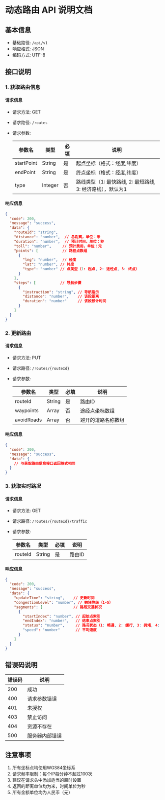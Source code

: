 # 动态路由 API 说明文档

## 基本信息

- 基础路径: `/api/v1`
- 响应格式: JSON
- 编码方式: UTF-8

## 接口说明

### 1. 获取路由信息

#### 请求信息

- 请求方法: GET
- 请求路径: `/routes`
- 请求参数:
  
  | 参数名 | 类型 | 必填 | 说明 |
  |--------|------|------|------|
  | startPoint | String | 是 | 起点坐标（格式：经度,纬度） |
  | endPoint | String | 是 | 终点坐标（格式：经度,纬度） |
  | type | Integer | 否 | 路线类型（1: 最快路线, 2: 最短路线, 3: 经济路线），默认为1 |

#### 响应信息

```json
{
  "code": 200,
  "message": "success",
  "data": {
    "routeId": "string",
    "distance": "number",  // 总距离，单位：米
    "duration": "number",  // 预计时间，单位：秒
    "toll": "number",     // 预计费用，单位：元
    "points": [           // 路径点数组
      {
        "lng": "number",  // 经度
        "lat": "number", // 纬度
        "type": "number" // 点类型（1: 起点, 2: 途经点, 3: 终点）
      }
    ],
    "steps": [           // 导航步骤
      {
        "instruction": "string", // 导航指示
        "distance": "number",    // 该段距离
        "duration": "number"     // 该段预计时间
      }
    ]
  }
}
```

### 2. 更新路由

#### 请求信息

- 请求方法: PUT
- 请求路径: `/routes/{routeId}`
- 请求参数:

  | 参数名 | 类型 | 必填 | 说明 |
  |--------|------|------|------|
  | routeId | String | 是 | 路由ID |
  | waypoints | Array | 否 | 途经点坐标数组 |
  | avoidRoads | Array | 否 | 避开的道路名称数组 |

#### 响应信息

```json
{
  "code": 200,
  "message": "success",
  "data": {
    // 与获取路由信息接口返回格式相同
  }
}
```

### 3. 获取实时路况

#### 请求信息

- 请求方法: GET
- 请求路径: `/routes/{routeId}/traffic`
- 请求参数:

  | 参数名 | 类型 | 必填 | 说明 |
  |--------|------|------|------|
  | routeId | String | 是 | 路由ID |

#### 响应信息

```json
{
  "code": 200,
  "message": "success",
  "data": {
    "updateTime": "string",    // 更新时间
    "congestionLevel": "number", // 拥堵等级（1-5）
    "segments": [              // 路段交通状况
      {
        "startIndex": "number", // 起始点索引
        "endIndex": "number",   // 结束点索引
        "status": "number",     // 路况状态（1: 畅通, 2: 缓行, 3: 拥堵, 4: 严重拥堵）
        "speed": "number"       // 平均速度
      }
    ]
  }
}
```

## 错误码说明

| 错误码 | 说明 |
|--------|------|
| 200 | 成功 |
| 400 | 请求参数错误 |
| 401 | 未授权 |
| 403 | 禁止访问 |
| 404 | 资源不存在 |
| 500 | 服务器内部错误 |

## 注意事项

1. 所有坐标点均使用WGS84坐标系
2. 请求频率限制：每个IP每分钟不超过100次
3. 建议在请求头中添加适当的超时设置
4. 返回的距离单位均为米，时间单位为秒
5. 所有金额单位均为人民币（元） 